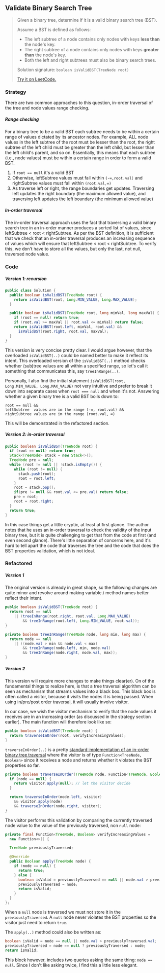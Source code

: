## Validate Binary Search Tree

> Given a binary tree, determine if it is a valid binary search tree (BST).
>
> Assume a BST is defined as follows:
>
> - The left subtree of a node contains only nodes with keys **less than** the node's key.
> - The right subtree of a node contains only nodes with keys **greater than** the node's key.
> - Both the left and right subtrees must also be binary search trees.
>
> Solution signature: `boolean isValidBST(TreeNode root)`
>
> [Try it on LeetCode.](https://leetcode.com/problems/validate-binary-search-tree/)



### Strategy

There are two common approaches to this question, in-order traversal of the tree and node values range checking.

##### Range checking

For a binary tree to be a valid BST each subtree needs to be within a certain range of values dictated by its ancestor nodes. For example, ALL node values in the left subtree of the root must be lesser than the root, the right subtree of the left child must be greater than the left child, but lesser than the left child's parent, and so on. Essentially, this means that each subtree (i.e., node values) must be within a certain range in order to form a valid BST.

1. If `root == null` it's a valid BST
2. Otherwise, leftSubtree values must fall within  `(-∞,root.val)` and rightSubtree values must fall within `(root.val,∞)`
3. As traverse left or right, the range boundaries get updates. Traversing left updates the right boundary (the maximum allowed value), and traversing left updates the left boundary (the minimum allowed value)

##### In-order traversal

The in-order traversal approach uses the fact that traversing a valid binary search tree in an in-order manner produces a sorted list of values, since leftSubtree < root < rightSubtree. As per the BST definition, it is sufficient that we check that an in-order traversal produces an increasing sequence of values which will ensure that leftSubtree < root < rightSubtree. To verify this, we don't have to store all the values, but only the last, not null, traversed node value.



### Code

##### Version 1: recursion

```java
public class Solution {
  public boolean isValidBST(TreeNode root) {
    return isValidBST(root, Long.MIN_VALUE, Long.MAX_VALUE);
  }

  public boolean isValidBST(TreeNode root, long minVal, long maxVal) {
    if (root == null) return true;
    if (root.val >= maxVal || root.val <= minVal) return false;
    return isValidBST(root.left, minVal, root.val) && 
      isValidBST(root.right, root.val, maxVal);
  }
}
```

This version is very concise pretty clear. I would argue however, that the overloaded `isValidBST(..)` could be named better to make it reflect its intent. This overloaded version of the `isValidBST(..)` method checks whether (sub)tree values are all within a specified range, so let's call it something that communicates this, say `treeInRange(..)`.

Personally, I also find the initial statement `isValidBST(root, Long.MIN_VALUE, Long.MAX_VALUE)` not very intuitive and prefer to break it down into separate cases when `root === null` and when it's not. Answering whether a given binary tree is a valid BST boils down to:

```
root == null && 
leftSubtree  values are in the range (-∞, root.val) && 
rightSubtree values are in the range (root.val, ∞)
```

This will be demonstrated in the refactored section.



##### Version 2: in-order traversal

```java
public boolean isValidBST(TreeNode root) {
  if (root == null) return true;
  Stack<TreeNode> stack = new Stack<>();
  TreeNode pre = null;
  while (root != null || !stack.isEmpty()) {
    while (root != null) {
      stack.push(root);
      root = root.left;
    }
    root = stack.pop();
    if(pre != null && root.val <= pre.val) return false;
    pre = root;
    root = root.right;
  }
  return true;
}
```

In this case things get a little cryptic, at least at first glance. The author notes that he uses an in-order traversal to check the validity of the input binary tree, but it is quite challenging to get that from the code at first (and even second glance). There's little separation of concerns here, and it's hard to tell apart the code that traverses the tree and the code that does the BST properties validation, which is not ideal. 



### Refactored

##### Version 1

The original version is already in great shape, so the following changes are quite minor and revolve around making variable / method names better reflect their intent.

```java
public boolean isValidBST(TreeNode root) {
  return root == null
    || (treeInRange(root.right, root.val, Long.MAX_VALUE)
        && treeInRange(root.left, Long.MIN_VALUE, root.val));
}
```

```java
private boolean treeInRange(TreeNode node, long min, long max) {
  return node == null
    || ((node.val > min && node.val < max)
        && treeInRange(node.left, min, node.val)
        && treeInRange(node.right, node.val, max));
}
```



##### Version 2

This version will require more changes to make things clear(er). On of the fundamental things to realize here, is that a tree traversal algorithm can be seen as mechanism that streams values into a black box. This black box is often called a visitor, because it visits the nodes it is being passed. When using in/pre/post order traversal, it will usually involve visitor.

In our case, we wish the visitor mechanism to verify that the node values it receives are in an increasing order (as discussed in the strategy section earlier). The main function will therefore look like so:

```java
public boolean isValidBST(TreeNode root) {
  return traverseInOrder(root, verifyIncreasingValues);
}
```

`traverseInOrder(..)` is a pretty [standard implementation of an in-order binary tree traversal](https://en.wikipedia.org/wiki/Tree_traversal#In-order_(LNR)) where the visitor is of type `Function<TreeNode, Boolean>` since it receives a node and returns whether it violates the BST properties so far. 

```java
private boolean traverseInOrder(TreeNode node, Function<TreeNode, Boolean> visitor) {
  if (node == null) {
    return visitor.apply(null); // let the visitor decide
  }

  return traverseInOrder(node.left, visitor)
    && visitor.apply(node)
    && traverseInOrder(node.right, visitor);
}
```

The visitor performs this validation by comparing the currently traversed node value to the value of the previously traversed, non `null` node:

```java
private final Function<TreeNode, Boolean> verifyIncreasingValues =
  new Function<>() {

  TreeNode previouslyTraversed;

  @Override
  public Boolean apply(TreeNode node) {
    if (node == null) {
      return true;
    } else {
      boolean isValid = previouslyTraversed == null || node.val > previouslyTraversed.val;
      previouslyTraversed = node;
      return isValid;
    }
  }
};
```

When a `null` node is traversed we must not store it in the `previouslyTraversed`. A `null` node never violates the BST properties so the visitor just need to return `true`.

The `apply(..)` method could also be written as:

```java
boolean isValid = node == null || node.val > previouslyTraversed.val;
previouslyTraversed = node == null ? previouslyTraversed : node;
return isValid;
```

This block however, includes two queries asking the same thing: `node == null`. Since I don't like asking twice, I find this a little less elegant.